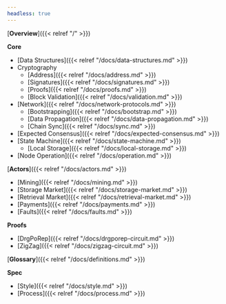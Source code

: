 ```yaml
---
headless: true
---
```


[**Overview**]({{< relref "/" >}})

**Core**

* [Data Structures]({{< relref "/docs/data-structures.md" >}})
* Cryptography
  * [Address]({{< relref "/docs/address.md" >}})
  * [Signatures]({{< relref "/docs/signatures.md" >}})
  * [Proofs]({{< relref "/docs/proofs.md" >}})
  * [Block Validation]({{< relref "/docs/validation.md" >}})
* [Network]({{< relref "/docs/network-protocols.md" >}})
  * [Bootstrapping]({{< relref "/docs/bootstrap.md" >}})
  * [Data Propagation]({{< relref "/docs/data-propagation.md" >}})
  * [Chain Sync]({{< relref "/docs/sync.md" >}})
* [Expected Consensus]({{< relref "/docs/expected-consensus.md" >}})
* [State Machine]({{< relref "/docs/state-machine.md" >}})
  * [Local Storage]({{< relref "/docs/local-storage.md" >}})
* [Node Operation]({{< relref "/docs/operation.md" >}})

[**Actors**]({{< relref "/docs/actors.md" >}})

* [Mining]({{< relref "/docs/mining.md" >}})
* [Storage Market]({{< relref "/docs/storage-market.md" >}})
* [Retrieval Market]({{< relref "/docs/retrieval-market.md" >}})
* [Payments]({{< relref "/docs/payments.md" >}})
* [Faults]({{< relref "/docs/faults.md" >}})

**Proofs**

* [DrgPoRep]({{< relref "/docs/drgporep-circuit.md" >}})
* [ZigZag]({{< relref "/docs/zigzag-circuit.md" >}})

[**Glossary**]({{< relref "/docs/definitions.md" >}})

**Spec**

* [Style]({{< relref "/docs/style.md" >}})
* [Process]({{< relref "/docs/process.md" >}})
